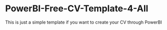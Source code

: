 # PowerBI-Free-CV-Template-4-All
This is just a simple template if you want to create your CV through PowerBI
